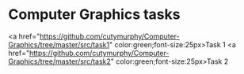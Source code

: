 # Computer Graphics tasks

<a href="https://github.com/cutymurphy/Computer-Graphics/tree/master/src/task1" color:green;font-size:25px>Task 1</a>
<a href="https://github.com/cutymurphy/Computer-Graphics/tree/master/src/task2" color:green;font-size:25px>Task 2</a>
